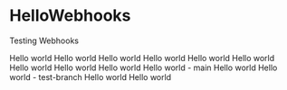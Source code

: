 # HelloWebhooks
Testing Webhooks

Hello world
Hello world
Hello world
Hello world
Hello world
Hello world
Hello world
Hello world
Hello world
Hello world - main
Hello world
Hello world - test-branch
Hello world
Hello world
